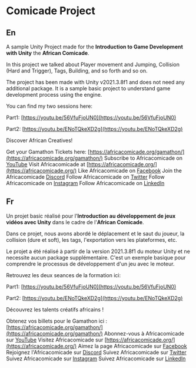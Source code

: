 # Comicade Project
## En
A sample Unity Project made for the **Introduction to Game Development with Unity** the **African Comicade**.

In this project we talked about Player movement and Jumping, Collision (Hard and Trigger), Tags, Building, and so forth and so on.

The project has been made with Unity v2021.3.8f1 and does not need any additional package. It is a sample basic project to understand game development process using the engine.

You can find my two sessions here:

Part1: [https://youtu.be/56VfuFjoUN0](https://youtu.be/56VfuFjoUN0)

Part2: [https://youtu.be/ENoTQkeXD2g](https://youtu.be/ENoTQkeXD2g)


Discover African Creatives!

Get your Gamathon Tickets here: [https://africacomicade.org/gamathon/](https://africacomicade.org/gamathon/)
Subscribe to Africacomicade on [YouTube](http://bit.ly/AfricacomicadeOnYoutube)
Visit Africacomicade  at [https://africacomicade.org/](https://africacomicade.org/)
Like Africacomicade on [Facebook](https://facebook.com/africacomicade)
Join the Africacomicade [Discord](https://discord.gg/mNatgSMz)
Follow Africacomicade on [Twitter](https://twitter.com/africacomicade)
Follow Africacomicade on [Instagram](https://www.instagram.com/africacomicade/)
Follow Africacomicade on [LinkedIn](https://www.linkedin.com/company/africacomicade/)


## Fr

Un projet basic réalisé pour l'**Introduction au développement de jeux vidéos avec Unity** dans le cadre de l'**African Comicade**.

Dans ce projet, nous avons abordé le déplacement et le saut du joueur, la collision (dure et soft), les tags, l'exportation vers les plateformes, etc.

Le projet a été réalisé à partir de la version 2021.3.8f1 du moteur Unity et ne necessite aucun package supplémentaire. C'est un exemple basique pour comprendre le processus de développement d'un jeu avec le moteur.

Retrouvez les deux seances de la formation ici:

Part1: [https://youtu.be/56VfuFjoUN0](https://youtu.be/56VfuFjoUN0)

Part2: [https://youtu.be/ENoTQkeXD2g](https://youtu.be/ENoTQkeXD2g)

Découvrez les talents créatifs africains !

Obtenez vos billets pour le Gamathon ici : [https://africacomicade.org/gamathon/](https://africacomicade.org/gamathon/)
Abonnez-vous à Africacomicade sur [YouTube](http://bit.ly/AfricacomicadeOnYoutube)
Visitez Africacomicade sur [https://africacomicade.org/](https://africacomicade.org/)
Aimez la page Africacomicade sur [Facebook](https://facebook.com/africacomicade)
Rejoignez l'Africacomicade sur [Discord](https://discord.gg/mNatgSMz)
Suivez Africacomicade sur [Twitter](https://twitter.com/africacomicade)
Suivez Africacomicade sur [Instagram](https://www.instagram.com/africacomicade/)
Suivez Africacomicade sur [LinkedIn](https://www.linkedin.com/company/africacomicade/)
